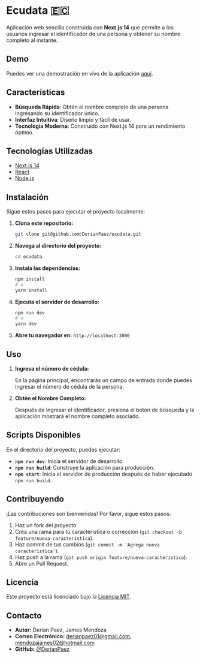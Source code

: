 # Ecudata 🇪🇨

Aplicación web sencilla construida con **Next.js 14** que permite a los usuarios ingresar el identificador de una persona y obtener su nombre completo al instante.

## Demo

Puedes ver una demostración en vivo de la aplicación [aquí](https://tu-dominio.com).

## Características

- **Búsqueda Rápida**: Obtén el nombre completo de una persona ingresando su identificador único.
- **Interfaz Intuitiva**: Diseño limpio y fácil de usar.
- **Tecnología Moderna**: Construido con Next.js 14 para un rendimiento óptimo.

## Tecnologías Utilizadas

- [Next.js 14](https://nextjs.org/)
- [React](https://reactjs.org/)
- [Node.js](https://nodejs.org/)

## Instalación

Sigue estos pasos para ejecutar el proyecto localmente:

1. **Clona este repositorio:**

   ```bash
   git clone git@github.com:DerianPaez/ecudata.git
   ```

2. **Navega al directorio del proyecto:**

   ```bash
   cd ecudata
   ```

3. **Instala las dependencias:**

   ```bash
   npm install
   # o
   yarn install
   ```

4. **Ejecuta el servidor de desarrollo:**

   ```bash
   npm run dev
   # o
   yarn dev
   ```

5. **Abre tu navegador en:** `http://localhost:3000`

## Uso

1. **Ingresa el número de cédula:**

   En la página principal, encontrarás un campo de entrada donde puedes ingresar el número de cédula de la persona.

2. **Obtén el Nombre Completo:**

   Después de ingresar el identificador, presiona el botón de búsqueda y la aplicación mostrará el nombre completo asociado.

## Scripts Disponibles

En el directorio del proyecto, puedes ejecutar:

- **`npm run dev`**: Inicia el servidor de desarrollo.
- **`npm run build`**: Construye la aplicación para producción.
- **`npm start`**: Inicia el servidor de producción después de haber ejecutado `npm run build`.

## Contribuyendo

¡Las contribuciones son bienvenidas! Por favor, sigue estos pasos:

1. Haz un fork del proyecto.
2. Crea una rama para tu característica o corrección (`git checkout -b feature/nueva-caracteristica`).
3. Haz commit de tus cambios (`git commit -m 'Agrega nueva característica'`).
4. Haz push a la rama (`git push origin feature/nueva-caracteristica`).
5. Abre un Pull Request.

## Licencia

Este proyecto está licenciado bajo la [Licencia MIT](LICENSE).

## Contacto

- **Autor:** Derian Paez, James Mendoza
- **Correo Electrónico:** derianpaez01@gmail.com, mendozajames02@hotmail.com
- **GitHub:** [@DerianPaez](https://github.com/DerianPaez)
